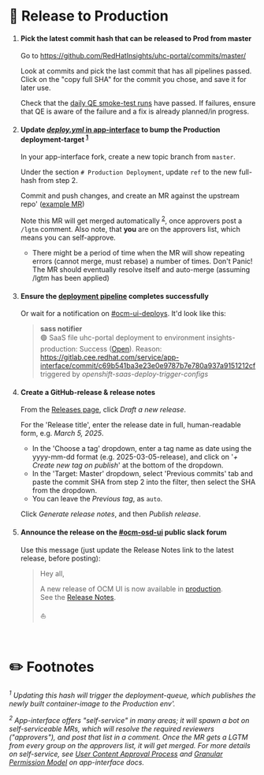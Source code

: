 # :cookie: Release to Production

1. #### Pick the latest commit hash that can be released to Prod from master

   Go to https://github.com/RedHatInsights/uhc-portal/commits/master/

   Look at commits and pick the last commit that has all pipelines passed. Click on the "copy full SHA" for the commit you chose, and save it for later use.

   Check that the [daily QE smoke-test runs][32] have passed. If failures, ensure that QE is aware of the failure and a fix is already planned/in progress.

1. #### Update [_deploy.yml_ in app-interface][17] to bump the Production deployment-target <sup>[1][footnotes]</sup>

   In your app-interface fork, create a new topic branch from `master`.  
   
   Under the section `# Production Deployment`, update `ref` to the new full-hash from step 2.

   Commit and push changes, and create an MR against the upstream repo' ([example MR][9])
      
   Note this MR will get merged automatically <sup>[2][footnotes]</sup>, once approvers post a `/lgtm` comment.  Also note, that **you** are on the approvers list, which means you can self-approve.
    
   * There might be a period of time when the MR will show repeating errors (cannot merge, must rebase) a number of times.  Don't Panic!  The MR should eventually resolve itself and auto-merge (assuming /lgtm has been applied)

1. #### Ensure the [deployment pipeline][22] completes successfully

   Or wait for a notification on [#ocm-ui-deploys][16].  It'd look like this:

   > **sass notifier**  
   > 🟢 SaaS file uhc-portal deployment to environment insights-production: Success ([Open][19]). Reason: https://gitlab.cee.redhat.com/service/app-interface/commit/c69b541ba3e23e0e9787b7e780a937a9151212cf triggered by _openshift-saas-deploy-trigger-configs_

1. #### Create a GitHub-release & release notes

   From the [Releases page][35], click _Draft a new release_.

   For the 'Release title', enter the release date in full, human-readable form, e.g. _March 5, 2025_.

   - In the 'Choose a tag' dropdown, enter a tag name as date using the yyyy-mm-dd format (e.g. 2025-03-05-release), and click on '_+ Create new tag on publish_' at the bottom of the dropdown.  
   - In the 'Target: Master' dropdown, select 'Previous commits' tab and paste the commit SHA from step 2 into the filter, then select the SHA from the dropdown.
   - You can leave the _Previous tag_, as `auto`.

   Click _Generate release notes_, and then _Publish release_.

1. #### Announce the release on the [#ocm-osd-ui][13] public slack forum

   Use this message (just update the Release Notes link to the latest release, before posting):

   > Hey all,
   >
   > A new release of OCM UI is now available in [production][24].  
   > See the [Release Notes][35].
   >
   > ⛵


<br/>

# :pencil2: Footnotes

_<sup>1</sup> Updating this hash will trigger the deployment-queue, which publishes the newly built container-image to the Production env'._

_<sup>2</sup> App-interface offers "self-service" in many areas; it will spawn a bot on self-serviceable MRs, which will resolve the required reviewers ("approvers"), and post that list in a comment.  Once the MR gets a LGTM from every group on the approvers list, it will get merged.
For more details on self-service, see [User Content Approval Process][25] and [Granular Permission Model][26] on app-interface docs._






[9]: https://gitlab.cee.redhat.com/service/app-interface/-/merge_requests/116437
[12]: https://issues.redhat.com/issues/?jql=labels+%3D+deployed-production
[13]: https://redhat.enterprise.slack.com/archives/C01G3PL29SS
[15]: https://quay.io/repository/app-sre/uhc-portal?tab=tags
[16]: https://redhat.enterprise.slack.com/archives/C03GKHGMX7U
[17]: https://gitlab.cee.redhat.com/service/app-interface/-/blob/master/data/services/ocm/ui/cicd/deploy.yml
[19]: https://console-openshift-console.***REMOVED***/k8s/ns/ocm-ui-pipelines/tekton.dev~v1~Pipeline/o-saas-deploy-uhc-portal/Runs?name=uhc-portal-insights-production
[20]: https://ci.int.devshift.net/job/RedHatInsights-uhc-portal-gh-build-stable/3/display/redirect
[21]: https://console-openshift-console.***REMOVED***/k8s/ns/ocm-ui-pipelines/tekton.dev~v1~Pipeline/o-saas-deploy-uhc-portal/Runs?name=uhc-portal-insights-production
[22]: https://***REMOVED***/k8s/ns/frontends/deployments/openshift-frontend
[24]: https://console.redhat.com/openshift
[25]: https://gitlab.cee.redhat.com/service/app-interface/-/blob/master/docs/app-sre/continuous-delivery-in-app-interface.md?#user-content-approval-process
[26]: https://gitlab.cee.redhat.com/service/app-interface/-/blob/master/docs/app-sre/change-types.md#granular-permission-model.md
[28]: https://github.com/app-sre/qontract-reconcile
[29]: https://issues.redhat.com/secure/ViewProfile.jspa?selectedTab=com.atlassian.pats.pats-plugin:jira-user-personal-access-tokens
[30]: https://github.com/RedHatInsights/uhc-portal/compare/stable...master?template=release.md&quick_pull=1&title=Release%20to%20Production&body=
[31]: https://ci.int.devshift.net/job/RedHatInsights-uhc-portal-gh-build-master/
[32]: https://ci.int.devshift.net/job/RedHatInsights-uhc-portal-qe-gh-cypress-smoke/
[33]: https://console-openshift-console.***REMOVED***/k8s/ns/ocm-ui-pipelines/tekton.dev~v1~Pipeline/o-saas-deploy-uhc-portal/Runs?name=uhc-portal-insights-stage
[34]: https://***REMOVED***/k8s/ns/frontends/cloud.redhat.com~v1alpha1~Frontend/openshift/
[35]: https://github.com/RedHatInsights/uhc-portal/releases



[footnotes]: #pencil2-footnotes
[troubleshooting]: #dart-troubleshooting
